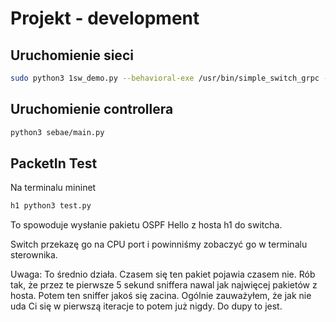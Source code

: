 # Projekt - development
## Uruchomienie sieci
```sh
sudo python3 1sw_demo.py --behavioral-exe /usr/bin/simple_switch_grpc --json out/struthio.json
```

## Uruchomienie controllera
```sh
python3 sebae/main.py
```

## PacketIn Test
Na terminalu mininet
```sh
h1 python3 test.py
```

To spowoduje wysłanie pakietu OSPF Hello z hosta h1 do switcha.

Switch przekazę go na CPU port i powinniśmy zobaczyć go w terminalu sterownika.

Uwaga:
To średnio działa. Czasem się ten pakiet pojawia czasem nie. Rób tak, że przez te pierwsze 5 sekund sniffera nawal jak najwięcej pakietów z hosta. Potem ten sniffer jakoś się zacina. Ogólnie zauważyłem, że jak nie uda Ci się w pierwszą iteracje to potem już nigdy. Do dupy to jest.
